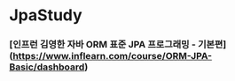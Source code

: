 # JpaStudy

### [인프런 김영한 자바 ORM 표준 JPA 프로그래밍 - 기본편] (https://www.inflearn.com/course/ORM-JPA-Basic/dashboard)

